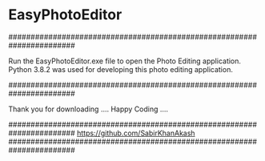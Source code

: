 # EasyPhotoEditor
#######################################################################

Run the EasyPhotoEditor.exe file to open the Photo Editing application.
Python 3.8.2 was used for developing this photo editing application.

#######################################################################

Thank you for downloading .... Happy Coding ....

####################################################################### 
https://github.com/SabirKhanAkash 
#######################################################################
 
